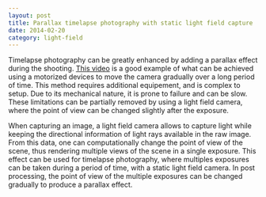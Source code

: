 ```yaml
---
layout: post
title: Parallax timelapse photography with static light field capture
date: 2014-02-20
category: light-field
---
```


Timelapse photography can be greatly enhanced by adding a parallax effect during the shooting. [This video](http://vimeo.com/80836225) is a good example of what can be achieved using a motorized devices to move the camera gradually over a long period of time. This method requires additional equipement, and is complex to setup. Due to its mechanical nature, it is prone to failure and can be slow. These limitations can be partially removed by using a light field camera, where the point of view can be changed slightly after the exposure.

When capturing an image, a light field camera allows to capture light while keeping the directional information of light rays available in the raw image. From this data, one can computationally change the point of view of the scene, thus rendering multiple views of the scene in a single exposure. This effect can be used for timelapse photography, where multiples exposures can be taken during a period of time, with a static light field camera. In post processing, the point of view of the multiple exposures can be changed gradually to produce a parallax effect.
